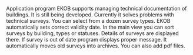 Application program EKOB supports managing technical documentation of buildings. It is still being developed. Currently it solves problems with technical  surveys. You can select from a dozen survey types. EKOB automatically sets correct validity date. In the main view you can sort surveys by building, types or statuses. Details of surveys are displayed there. If survey is out of date program displays proper message. It  automatically moves old surveys into archives.  You can also add pdf files.

